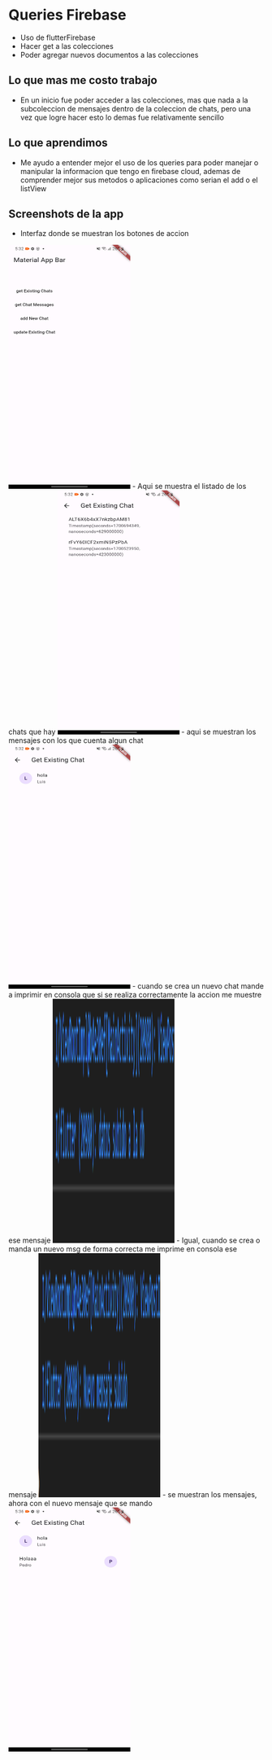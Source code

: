 # Queries Firebase

- Uso de flutterFirebase
- Hacer get a las colecciones
- Poder agregar nuevos documentos a las colecciones

## Lo que mas me costo trabajo

- En un inicio fue poder acceder a las colecciones, mas que nada a la subcoleccion de mensajes dentro de la coleccion de chats, pero una vez que logre hacer esto lo demas 
fue relativamente sencillo

## Lo que aprendimos

- Me ayudo a entender mejor el uso de los queries para poder manejar o manipular la informacion que tengo en firebase cloud, ademas de comprender mejor sus metodos o aplicaciones como serian el add o el listView

## Screenshots de la app

- Interfaz donde se muestran los botones de accion
<img src = "imagenes\IMG_1.jpg" width="240" height="480"/>
- Aqui se muestra el listado de los chats que hay
<img src = "imagenes\IMG_2.jpg" width="240" height="480"/>
- aqui se muestran los mensajes con los que cuenta algun chat
<img src = "imagenes\IMG_3.jpg" width="240" height="480"/>
- cuando se crea un nuevo chat mande a imprimir en consola que si se realiza correctamente la accion me muestre ese mensaje
<img src = "imagenes\IMG_9.png" width="240" height="480"/>
- Igual, cuando se crea o manda un nuevo msg de forma correcta me imprime en consola ese mensaje
<img src = "imagenes\IMG_10.png" width="240" height="480"/>
- se muestran los mensajes, ahora con el nuevo mensaje que se mando
<img src = "imagenes\IMG_8.jpg" width="240" height="480"/>